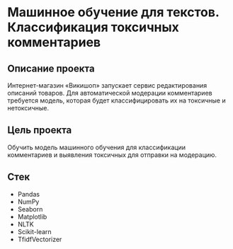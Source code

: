 # Машинное обучение для текстов. Классификация токсичных комментариев

## Описание проекта

Интернет-магазин «Викишоп» запускает сервис редактирования описаний товаров. Для автоматической модерации комментариев требуется модель, которая будет классифицировать их на токсичные и нетоксичные.

## Цель проекта

Обучить модель машинного обучения для классификации комментариев и выявления токсичных для отправки на модерацию.

## Стек 

- Pandas
- NumPy
- Seaborn
- Matplotlib
- NLTK
- Scikit-learn
- TfidfVectorizer
